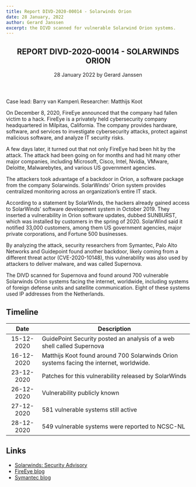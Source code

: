 ```yaml
---
title: Report DIVD-2020-00014 - Solarwinds Orion 
date: 28 January, 2022
author: Gerard Janssen
excerpt: the DIVD scanned for vulnerable Solarwind Orion systems.
---
```

<header>
    <h2>REPORT DIVD-2020-00014 - SOLARWINDS ORION</h2>
    <span>28 January 2022 by Gerard Janssen</span>
</header>
Case lead: Barry van Kampen\
Researcher: Matthijs Koot


On December 8, 2020, FireEye announced that the company had fallen victim to a hack. FireEye is a privately held cybersecurity company headquartered in Milpitas, California. The company provides hardware, software, and services to investigate cybersecurity attacks, protect against malicious software, and analyze IT security risks. 

A few days later, it turned out that not only FireEye had been hit by the attack. The attack had been going on for months and had hit many other major companies, including Microsoft, Cisco, Intel, Nvidia, VMware, Deloitte, Malwarebytes, and various US government agencies. 

The attackers took advantage of a backdoor in Orion, a software package from the company Solarwinds. SolarWinds’ Orion system provides centralized monitoring across an organization’s entire IT stack. 

According to a statement by SolarWinds, the hackers already gained access to SolarWinds’ software development system in October 2019. They inserted a vulnerability in Orion software updates, dubbed SUNBURST, which was installed by customers in the spring of 2020. SolarWind said it notified 33,000 customers, among them US government agencies, major private corporations, and Fortune 500 businesses. 

By analyzing the attack, security researchers from Symantec, Palo Alto Networks and Guidepoint found another backdoor, likely coming from a different threat actor (CVE-2020-10148), this vulnerability was also used by attackers to deliver malware, and was called Supernova.

The DIVD scanned for Supernova and found around 700 vulnerable Solarwinds Orion systems facing the internet, worldwide, including systems of foreign defense units and satellite communication. Eight of these systems used IP addresses from the Netherlands.

## Timeline

| Date | Description |
|:-----:|-------------|
|15-12-2020| GuidePoint Security posted an analysis of a web shell called Supernova |
|16-12-2020| Matthijs Koot found around 700 Solarwinds Orion systems facing the internet, worldwide.  |
|23-12-2020| Patches for this vulnerability released by SolarWinds |
|26-12-2020| Vulnerability publicly known |
|27-12-2020| 581 vulnerable systems still active |
|28-12-2020| 549 vulnerable systems were reported to NCSC-NL |

## Links

- [Solarwinds: Security Advisory](https://www.solarwinds.com/sa-overview/securityadvisory)
- [FireEye blog](https://www.fireeye.com/blog/products-and-services/2020/12/fireeye-shares-details-of-recent-cyber-attack-actions-to-protect-community.html)
- [Symantec blog](https://symantec-enterprise-blogs.security.com/blogs/threat-intelligence/sunburst-supply-chain-attack-solarwinds)

